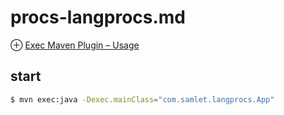 # procs-langprocs.md
⊕ [Exec Maven Plugin – Usage](https://www.mojohaus.org/exec-maven-plugin/usage.html)

## start
```sh
$ mvn exec:java -Dexec.mainClass="com.samlet.langprocs.App"
```

